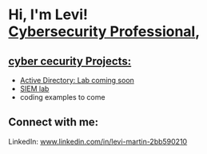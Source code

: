 <h1>Hi, I'm Levi! <br/><a href="(https://github.com/levi-martin66 )"></a> <a href="www.linkedin.com/in/levi-martin-2bb590210">Cybersecurity Professional</a>, <a href=</a></h1>

<h2>cyber cecurity Projects:</h2>

- [Active Directory: Lab coming soon](https://github.com/levi-martin66/activedirectorylab)
- [SIEM lab](https://github.com/levi-martin66/SIEM-lab/blob/main/README.md)
- coding examples to come


<h2>  Connect with me:</h2>


LinkedIn: www.linkedin.com/in/levi-martin-2bb590210
